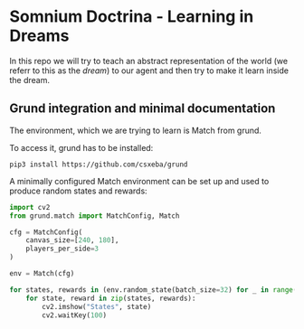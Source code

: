 # Somnium Doctrina - Learning in Dreams

In this repo we will try to teach an abstract representation of the world (we referr to this as the *dream*) to our agent and then
try to make it learn inside the dream.

## Grund integration and minimal documentation

The environment, which we are trying to learn is Match from grund.

To access it, grund has to be installed:

```
pip3 install https://github.com/csxeba/grund
```

A minimally configured Match environment can be set up and used to produce random states and rewards:

```python
import cv2
from grund.match import MatchConfig, Match

cfg = MatchConfig(
    canvas_size=[240, 180],
    players_per_side=3
)

env = Match(cfg)

for states, rewards in (env.random_state(batch_size=32) for _ in range(10)):
    for state, reward in zip(states, rewards):
        cv2.imshow("States", state)
        cv2.waitKey(100)
```
